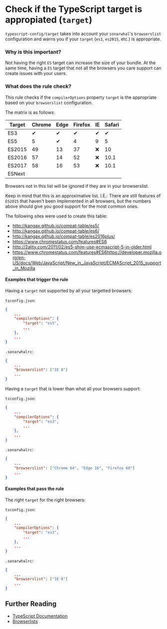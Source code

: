 # Check if the TypeScript target is appropiated (`target`)

`typescript-config/target` takes into account your `sonarwhal`'s `browserslist`
configuration and warns you if your `target` (`es3`, `es2015`, etc.) is
appropriate.

### Why is this important?

Not having the right `ES` target can increase the size of your bundle. At the same
time, having a `ES` target that not all the browsers you care support can create
issues with your users.

### What does the rule check?

This rule checks if the `compilerOptions` property `target` is the appropriate based
on your `browserslist` configuration.

The matrix is as follows:

| Target | Chrome | Edge | Firefox | IE | Safari |
| ------ | ------ | ---- | ------- | -- | ------ |
|  ES3   |   ✔    |  ✔  |    ✔    | ✔ |    ✔   |
|  ES5   |   5    |  ✔  |   4     | 9 |    5    |
| ES2015 |   49   |  13  |   37    | ❌ |   10   |
| ES2016 |   57   |  14  |   52    | ❌ |  10.1  |
| ES2017 |   58   |  16  |   53    | ❌ |  10.1  |
| ESNext |        |      |         |   |        |

Browsers not in this list will be ignored if they are in your browserslist.

Keep in mind that this is an approximative list. I.E.: There are still features
of `ES2015` that haven't been implemented in all browsers, but the numbers
above should give you good support for the most common ones.

The following sites were used to create this table:

* http://kangax.github.io/compat-table/es5/
* http://kangax.github.io/compat-table/es6/
* http://kangax.github.io/compat-table/es2016plus/
* https://www.chromestatus.com/features#ES6
* http://2ality.com/2011/02/es5-shim-use-ecmascript-5-in-older.html
* https://www.chromestatus.com/features#ES6https://developer.mozilla.org/en-US/docs/Web/JavaScript/New_in_JavaScript/ECMAScript_2015_support_in_Mozilla

#### Examples that **trigger** the rule

Having a `target` not supported by all your targetted browsers:

`tsconfig.json`:
```json
{
    ...
    "compilerOptions": {
        "target": "es5",
        ...
    },
    ...
}
```

`.sonarwhalrc`:
```json
{
    ...
    "browserslist": ["IE 8"]
    ...
}
```

Having a `target` that is lower than what all your browsers support:

`tsconfig.json`:
```json
{
    ...
    "compilerOptions": {
        "target": "es3",
        ...
    },
    ...
}
```

`.sonarwhalrc`:
```json
{
    ...
    "browserslist": ["Chrome 64", "Edge 16", "Firefox 60"]
    ...
}
```

#### Examples that **pass** the rule

The right `target` for the right browsers:

`tsconfig.json`:
```json
{
    ...
    "compilerOptions": {
        "target": "es3",
        ...
    },
    ...
}
```

`.sonarwhalrc`:
```json
{
    ...
    "browserslist": ["IE 8"]
    ...
}
```

## Further Reading

* [TypeScript Documentation][typescript docs]
* [Browserlists][browserslist]

[typescript docs]: https://www.typescriptlang.org/docs/home.html
[browserslist]: https://github.com/ai/browserslist
